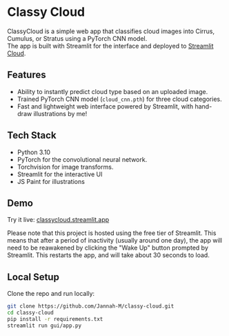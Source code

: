 # Classy Cloud

ClassyCloud is a simple web app that classifies cloud images into Cirrus, Cumulus, or Stratus using a PyTorch CNN model.  
The app is built with Streamlit for the interface and deployed to [Streamlit Cloud](https://classycloud.streamlit.app).


## Features
- Ability to instantly predict cloud type based on an uploaded image.
- Trained PyTorch CNN model (`cloud_cnn.pth`) for three cloud categories.  
- Fast and lightweight web interface powered by Streamlit, with hand-draw illustrations by me!


## Tech Stack
- Python 3.10
- PyTorch for the convolutional neural network.
- Torchvision for image transforms.
- Streamlit for the interactive UI
- JS Paint for illustrations


## Demo
Try it live: [classycloud.streamlit.app](https://classycloud.streamlit.app)

Please note that this project is hosted using the free tier of Streamlit. This means that after a period of inactivity (usually around one day), the app will need to be reawakened by clicking the "Wake Up" button prompted by Streamlit. This restarts the app, and will take about 30 seconds to load. 

## Local Setup

Clone the repo and run locally:

```bash
git clone https://github.com/Jannah-M/classy-cloud.git
cd classy-cloud
pip install -r requirements.txt
streamlit run gui/app.py
